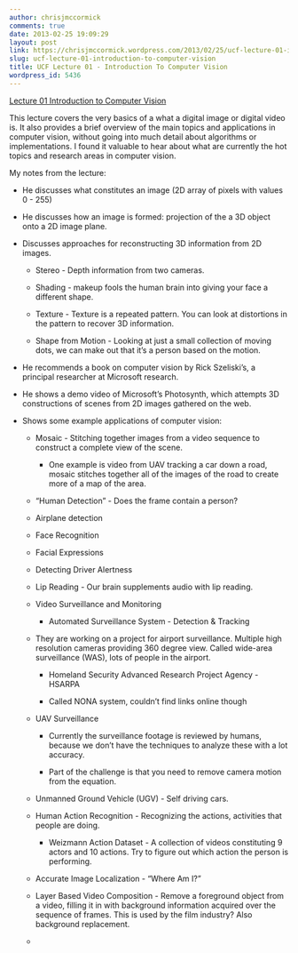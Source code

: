 ```yaml
---
author: chrisjmccormick
comments: true
date: 2013-02-25 19:09:29
layout: post
link: https://chrisjmccormick.wordpress.com/2013/02/25/ucf-lecture-01-introduction-to-computer-vision/
slug: ucf-lecture-01-introduction-to-computer-vision
title: UCF Lecture 01 - Introduction To Computer Vision
wordpress_id: 5436
---
```


[Lecture 01 Introduction to Computer Vision](http://www.youtube.com/watch?v=715uLCHt4jE)

This lecture covers the very basics of a what a digital image or digital video is. It also provides a brief overview of the main topics and applications in computer vision, without going into much detail about algorithms or implementations. I found it valuable to hear about what are currently the hot topics and research areas in computer vision.

My notes from the lecture:



	
  * He discusses what constitutes an image (2D array of pixels with values 0 - 255)

	
  * He discusses how an image is formed: projection of the a 3D object onto a 2D image plane.

	
  * Discusses approaches for reconstructing 3D information from 2D images.

	
    * Stereo - Depth information from two cameras.

	
    * Shading - makeup fools the human brain into giving your face a different shape.

	
    * Texture - Texture is a repeated pattern. You can look at distortions in the pattern to recover 3D information.

	
    * Shape from Motion - Looking at just a small collection of moving dots, we can make out that it’s a person based on the motion.




	
  * He recommends a book on computer vision by Rick Szeliski’s, a principal researcher at Microsoft research.

	
  * He shows a demo video of Microsoft’s Photosynth, which attempts 3D constructions of scenes from 2D images gathered on the web.

	
  * Shows some example applications of computer vision:

	
    * Mosaic - Stitching together images from a video sequence to construct a complete view of the scene.

	
      * One example is video from UAV tracking a car down a road, mosaic stitches together all of the images of the road to create more of a map of the area.




	
    * “Human Detection” - Does the frame contain a person?

	
    * Airplane detection

	
    * Face Recognition

	
    * Facial Expressions

	
    * Detecting Driver Alertness

	
    * Lip Reading - Our brain supplements audio with lip reading.

	
    * Video Surveillance and Monitoring

	
      * Automated Surveillance System - Detection & Tracking




	
    * They are working on a project for airport surveillance. Multiple high resolution cameras providing 360 degree view. Called wide-area surveillance (WAS), lots of people in the airport.

	
      * Homeland Security Advanced Research Project Agency - HSARPA

	
      * Called NONA system, couldn’t find links online though




	
    * UAV Surveillance

	
      * Currently the surveillance footage is reviewed by humans, because we don’t have the techniques to analyze these with a lot accuracy.

	
      * Part of the challenge is that you need to remove camera motion from the equation.




	
    * Unmanned Ground Vehicle (UGV) - Self driving cars.

	
    * Human Action Recognition - Recognizing the actions, activities that people are doing.

	
      * Weizmann Action Dataset - A collection of videos constituting 9 actors and 10 actions. Try to figure out which action the person is performing.




	
    * Accurate Image Localization - “Where Am I?”

	
    * Layer Based Video Composition - Remove a foreground object from a video, filling it in with background information acquired over the sequence of frames. This is used by the film industry? Also background replacement.

	
    * 





